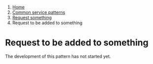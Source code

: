1.  [Home](/docs/core/contents)
2.	[Common service patterns](/docs/core/common-service-patterns/overview)
3.  [Request something](/docs/documentation/core/common-service-patterns/service-patterns/request-something/overview)
4.  Request to be added to something

# Request to be added to something

The development of this pattern has not started yet.
